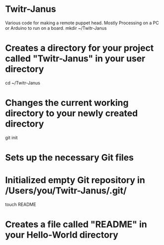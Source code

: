 Twitr-Janus
===========

Various code for making a remote puppet head. Mostly Processing on a PC or Arduino to run on a board.
mkdir ~/Twitr-Janus
# Creates a directory for your project called "Twitr-Janus" in your user directory


cd ~/Twitr-Janus
# Changes the current working directory to your newly created directory


git init
# Sets up the necessary Git files

# Initialized empty Git repository in /Users/you/Twitr-Janus/.git/

touch README
# Creates a file called "README" in your Hello-World directory